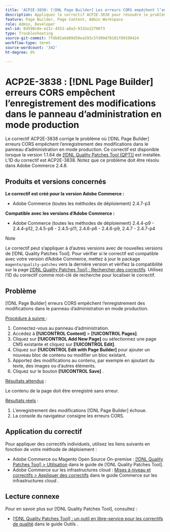 ```yaml
---
title: 'ACP2E-3838: [!DNL Page Builder] Les erreurs CORS empêchent l’enregistrement des modifications dans le panneau d’administration en mode production'
description: Appliquez le correctif ACP2E-3838 pour résoudre le problème d’Adobe Commerce où les erreurs CORS [!DNL Page Builder] empêchent d’enregistrer les modifications dans le panneau d’administration en mode production.
feature: Page Builder, Page Content, Admin Workspace
role: Admin, Developer
exl-id: 0d590c0e-e21c-4553-a0a3-9332e22796f3
type: Troubleshooting
source-git-commit: 7fdb02a6d89d50ea593c5fd99d78101f89198424
workflow-type: tm+mt
source-wordcount: '342'
ht-degree: 0%

---
```


# ACP2E-3838 : [!DNL Page Builder] erreurs CORS empêchent l’enregistrement des modifications dans le panneau d’administration en mode production

Le correctif ACP2E-3838 corrige le problème où [!DNL Page Builder] erreurs CORS empêchent l’enregistrement des modifications dans le panneau d’administration en mode production. Ce correctif est disponible lorsque la version 1.1.64 de [[!DNL Quality Patches Tool (QPT)]](/help/tools/quality-patches-tool/quality-patches-tool-to-self-serve-quality-patches.md) est installée. L’ID du correctif est ACP2E-3838. Notez que ce problème doit être résolu dans Adobe Commerce 2.4.8.

## Produits et versions concernés

**Le correctif est créé pour la version Adobe Commerce :**

* Adobe Commerce (toutes les méthodes de déploiement) 2.4.7-p3

**Compatible avec les versions d’Adobe Commerce :**

* Adobe Commerce (toutes les méthodes de déploiement) 2.4.4-p9 - 2.4.4-p12, 2.4.5-p8 - 2.4.5-p11, 2.4.6-p6 - 2.4.6-p9, 2.4.7 - 2.4.7-p4

>[!NOTE]
>
>Le correctif peut s’appliquer à d’autres versions avec de nouvelles versions de [!DNL Quality Patches Tool]. Pour vérifier si le correctif est compatible avec votre version d’Adobe Commerce, mettez à jour le package `magento/quality-patches` vers la dernière version et vérifiez la compatibilité sur la page [[!DNL Quality Patches Tool] : Rechercher des correctifs](https://experienceleague.adobe.com/tools/commerce-quality-patches/index.html). Utilisez l’ID du correctif comme mot-clé de recherche pour localiser le correctif.

## Problème

[!DNL Page Builder] erreurs CORS empêchent l’enregistrement des modifications dans le panneau d’administration en mode production.

<u>Procédure à suivre </u> :

1. Connectez-vous au panneau d’administration.
1. Accédez à **[!UICONTROL Content]** > **[!UICONTROL Pages]**.
1. Cliquez sur **[!UICONTROL Add New Page]** ou sélectionnez une page CMS existante et cliquez sur **[!UICONTROL Edit]**.
1. Cliquez sur **[!UICONTROL Edit with Page Builder]** pour ajouter un nouveau bloc de contenu ou modifier un bloc existant.
1. Apportez des modifications au contenu, par exemple en ajoutant du texte, des images ou d’autres éléments.
1. Cliquez sur le bouton **[!UICONTROL Save]** .

<u>Résultats attendus</u> :

Le contenu de la page doit être enregistré sans erreur.

<u>Résultats réels</u> :

1. L’enregistrement des modifications [!DNL Page Builder] échoue.
1. La console du navigateur consigne les erreurs CORS.

## Application du correctif

Pour appliquer des correctifs individuels, utilisez les liens suivants en fonction de votre méthode de déploiement :

* Adobe Commerce ou Magento Open Source On-premise : [[!DNL Quality Patches Tool] > Utilisation](/help/tools/quality-patches-tool/usage.md) dans le guide de [!DNL Quality Patches Tool].
* Adobe Commerce sur les infrastructures cloud : [Mises à niveau et correctifs > Appliquer des correctifs](https://experienceleague.adobe.com/docs/commerce-cloud-service/user-guide/develop/upgrade/apply-patches.html) dans le guide Commerce sur les infrastructures cloud .

## Lecture connexe

Pour en savoir plus sur [!DNL Quality Patches Tool], consultez :

* [[!DNL Quality Patches Tool] : un outil en libre-service pour les correctifs de qualité](/help/tools/quality-patches-tool/quality-patches-tool-to-self-serve-quality-patches.md) dans le guide Outils .
